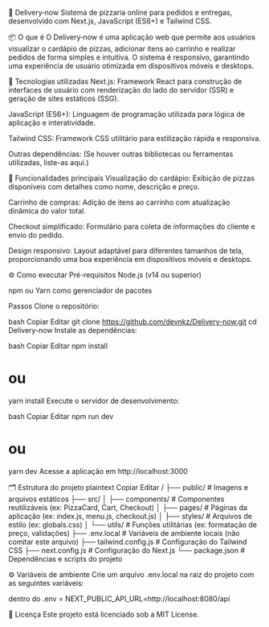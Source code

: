🍕 Delivery‑now
Sistema de pizzaria online para pedidos e entregas, desenvolvido com Next.js, JavaScript (ES6+) e Tailwind CSS.

📦 O que é
O Delivery‑now é uma aplicação web que permite aos usuários visualizar o cardápio de pizzas, adicionar itens ao carrinho e realizar pedidos de forma simples e intuitiva. O sistema é responsivo, garantindo uma experiência de usuário otimizada em dispositivos móveis e desktops.

🚀 Tecnologias utilizadas
Next.js: Framework React para construção de interfaces de usuário com renderização do lado do servidor (SSR) e geração de sites estáticos (SSG).

JavaScript (ES6+): Linguagem de programação utilizada para lógica de aplicação e interatividade.

Tailwind CSS: Framework CSS utilitário para estilização rápida e responsiva.

Outras dependências: (Se houver outras bibliotecas ou ferramentas utilizadas, liste-as aqui.)

🧰 Funcionalidades principais
Visualização do cardápio: Exibição de pizzas disponíveis com detalhes como nome, descrição e preço.

Carrinho de compras: Adição de itens ao carrinho com atualização dinâmica do valor total.

Checkout simplificado: Formulário para coleta de informações do cliente e envio do pedido.

Design responsivo: Layout adaptável para diferentes tamanhos de tela, proporcionando uma boa experiência em dispositivos móveis e desktops.

⚙️ Como executar
Pré-requisitos
Node.js (v14 ou superior)

npm ou Yarn como gerenciador de pacotes

Passos
Clone o repositório:

bash
Copiar
Editar
git clone https://github.com/devnkz/Delivery-now.git
cd Delivery-now
Instale as dependências:

bash
Copiar
Editar
npm install
# ou
yarn install
Execute o servidor de desenvolvimento:

bash
Copiar
Editar
npm run dev
# ou
yarn dev
Acesse a aplicação em http://localhost:3000

🗂️ Estrutura do projeto
plaintext
Copiar
Editar
/
├── public/              # Imagens e arquivos estáticos
├── src/
│   ├── components/      # Componentes reutilizáveis (ex: PizzaCard, Cart, Checkout)
│   ├── pages/           # Páginas da aplicação (ex: index.js, menu.js, checkout.js)
│   ├── styles/          # Arquivos de estilo (ex: globals.css)
│   └── utils/           # Funções utilitárias (ex: formatação de preço, validações)
├── .env.local           # Variáveis de ambiente locais (não comitar este arquivo)
├── tailwind.config.js   # Configuração do Tailwind CSS
├── next.config.js       # Configuração do Next.js
└── package.json         # Dependências e scripts do projeto


⚙️ Variáveis de ambiente
Crie um arquivo .env.local na raiz do projeto com as seguintes variáveis:

dentro do .env = NEXT_PUBLIC_API_URL=http://localhost:8080/api

📄 Licença
Este projeto está licenciado sob a MIT License.
